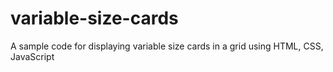 # variable-size-cards

A sample code for displaying variable size cards in a grid using HTML, CSS, JavaScript
